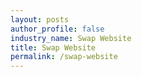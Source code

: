 ```yaml
---
layout: posts 
author_profile: false 
industry_name: Swap Website
title: Swap Website
permalink: /swap-website
---
```

